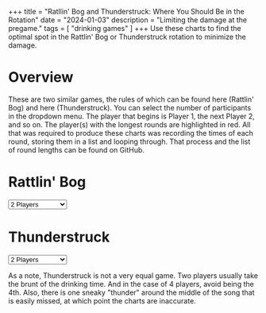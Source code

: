 +++
title = "Ratllin' Bog and Thunderstruck: Where You Should Be in the Rotation"
date = "2024-01-03"
description = "Limiting the damage at the pregame."
tags = [
    "drinking games"
]
+++
Use these charts to find the optimal spot in the Rattlin' Bog or Thunderstruck rotation to minimize the damage.  <!--more-->
# Overview
These are two similar games, the rules of which can be found here (Rattlin' Bog) and here (Thunderstruck). You can select the number of participants in the dropdown menu. The player that begins is Player 1, the next Player 2, and so on. The player(s) with the longest rounds are highlighted in red. All that was required to produce these charts was recording the times of each round, storing them in a list and looping through. That process and the list of round lengths can be found on GitHub. 

# Rattlin' Bog
<div>
  <select id="imageSelectorRB" onchange="showImageRB()">
    <option value="" disabled>Select an image</option>
    <option value="2Players.png">2 Players</option>
    <option value="3Players.png">3 Players</option>
    <option value="4Players.png">4 Players</option>
    <option value="5Players.png">5 Players</option>
    <option value="6Players.png">6 Players</option>
    <option value="7Players.png">7 Players</option>
    <option value="8Players.png">8 Players</option>
    <option value="9Players.png">9 Players</option>
    <option value="10Players.png">10 Players</option>
    <option value="11Players.png">11 Players</option>
    <option value="12Players.png">12 Players</option>
    <option value="13Players.png">13 Players</option>
    <option value="14Players.png">14 Players</option>
  </select>
</div>

<div>
  <img id="selectedImageRB" src="" alt="Selected Image" style="display:none; width:100%; max-width:600px;" />
</div>

<script>
function showImageRB() {
  var selectorRB = document.getElementById('imageSelectorRB');
  var selectedImageRB = document.getElementById('selectedImageRB');
  var imagePathRB = '/images/rattlin-bog/' + selectorRB.value;

  if (selectorRB.value) {
    selectedImageRB.src = imagePathRB;
    selectedImageRB.style.display = 'block';
  } else {
    selectedImageRB.style.display = 'none';
  }
}

window.addEventListener('load', function() {
  var selectorRB = document.getElementById('imageSelectorRB');
  selectorRB.value = '5Players.png'; // Set this to your default image value
  showImageRB();
});
</script>

# Thunderstruck
<div>
  <select id="imageSelectorTS" onchange="showImageTS()">
    <option value="" disabled>Select an image</option>
    <option value="2Players.png">2 Players</option>
    <option value="3Players.png">3 Players</option>
    <option value="4Players.png">4 Players</option>
    <option value="5Players.png">5 Players</option>
    <option value="6Players.png">6 Players</option>
    <option value="7Players.png">7 Players</option>
    <option value="8Players.png">8 Players</option>
    <option value="9Players.png">9 Players</option>
    <option value="10Players.png">10 Players</option>
    <option value="11Players.png">11 Players</option>
    <option value="12Players.png">12 Players</option>
    <option value="13Players.png">13 Players</option>
    <option value="14Players.png">14 Players</option>
  </select>
</div>

<div>
  <img id="selectedImageTS" src="" alt="Selected Image" style="display:none; width:100%; max-width:600px;" />
</div>

<script>
function showImageTS() {
  var selectorTS = document.getElementById('imageSelectorTS');
  var selectedImageTS = document.getElementById('selectedImageTS');
  var imagePathTS = '/images/thunderstruck/' + selectorTS.value;

  if (selectorTS.value) {
    selectedImageTS.src = imagePathTS;
    selectedImageTS.style.display = 'block';
  } else {
    selectedImageTS.style.display = 'none';
  }
}

window.addEventListener('load', function() {
  var selectorTS = document.getElementById('imageSelectorTS');
  selectorTS.value = '5Players.png'; // Set this to your default image value
  showImageTS();
});
</script>

As a note, Thunderstruck is not a very equal game. Two players usually take the brunt of the drinking time. And in the case of 4 players, avoid being the 4th. Also, there is one sneaky "thunder" around the middle of the song that is easily missed, at which point the charts are inaccurate.